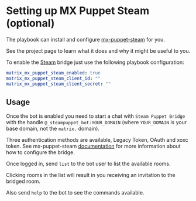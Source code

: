 # Setting up MX Puppet Steam (optional)

The playbook can install and configure
[mx-puppet-steam](https://github.com/icewind1991/mx-puppet-steam) for you.

See the project page to learn what it does and why it might be useful to you.

To enable the [Steam](https://steamapp.com/) bridge just use the following
playbook configuration:


```yaml
matrix_mx_puppet_steam_enabled: true
matrix_mx_puppet_steam_client_id: ""
matrix_mx_puppet_steam_client_secret: ""
```


## Usage

Once the bot is enabled you need to start a chat with `Steam Puppet Bridge` with
the handle `@_steampuppet_bot:YOUR_DOMAIN` (where `YOUR_DOMAIN` is your base
domain, not the `matrix.` domain).

Three authentication methods are available, Legacy Token, OAuth and xoxc token.
See mx-puppet-steam [documentation](https://github.com/icewind1991/mx-puppet-steam)
for more information about how to configure the bridge.

Once logged in, send `list` to the bot user to list the available rooms.

Clicking rooms in the list will result in you receiving an invitation to the
bridged room.

Also send `help` to the bot to see the commands available.
